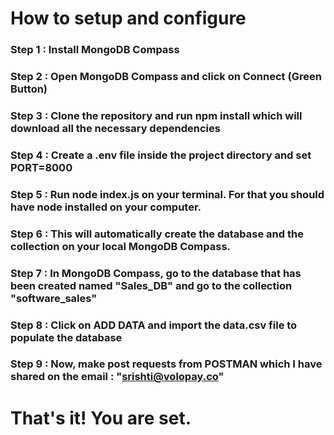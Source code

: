 # How to setup and configure

### Step 1 : Install MongoDB Compass
### Step 2 : Open MongoDB Compass and click on Connect (Green Button)
### Step 3 : Clone the repository and run npm install which will download all the necessary dependencies
### Step 4 : Create a .env file inside the project directory and set PORT=8000
### Step 5 : Run node index.js on your terminal. For that you should have node installed on your computer. 
### Step 6 : This will automatically create the database and the collection on your local MongoDB Compass.
### Step 7 : In MongoDB Compass, go to the database that has been created named "Sales_DB" and go to the collection "software_sales" 
### Step 8 : Click on ADD DATA and import the data.csv file to populate the database
### Step 9 : Now, make post requests from POSTMAN which I have shared on the email : "srishti@volopay.co"

# That's it! You are set.
